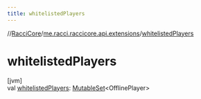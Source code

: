 ```yaml
---
title: whitelistedPlayers
---
```

//[RacciCore](../../index.html)/[me.racci.raccicore.api.extensions](index.html)/[whitelistedPlayers](whitelisted-players.html)



# whitelistedPlayers



[jvm]\
val [whitelistedPlayers](whitelisted-players.html): [MutableSet](https://kotlinlang.org/api/latest/jvm/stdlib/kotlin.collections/-mutable-set/index.html)&lt;OfflinePlayer&gt;




